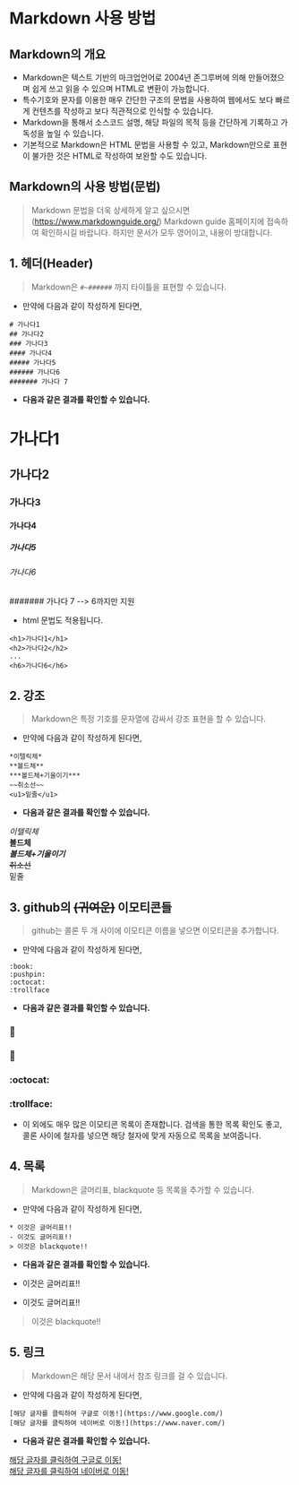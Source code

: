 # Markdown 사용 방법

## Markdown의 개요

* Markdown은 텍스트 기반의 마크업언어로 2004년 존그루버에 의해 만들어졌으며 쉽게 쓰고 읽을 수 있으며 HTML로 변환이 가능합니다. 
* 특수기호와 문자를 이용한 매우 간단한 구조의 문법을 사용하여 웹에서도 보다 빠르게 컨텐츠를 작성하고 보다 직관적으로 인식할 수 있습니다.
* Markdown을 통해서 소스코드 설명, 해당 파일의 목적 등을 간단하게 기록하고 가독성을 높일 수 있습니다.
* 기본적으로 Markdown은 HTML 문법을 사용할 수 있고, Markdown만으로 표현이 불가한 것은 HTML로 작성하여 보완할 수도 있습니다. 

## Markdown의 사용 방법(문법)

> Markdown 문법을 더욱 상세하게 알고 싶으시면 (https://www.markdownguide.org/) Markdown guide 홈페이지에 접속하여 확인하시길 바랍니다. 하지만 문서가 모두 영어이고, 내용이 방대합니다.

## 1. 헤더(Header)

> Markdown은 ```#~######``` 까지 타이틀을 표현할 수 있습니다.

* 만약에 다음과 같이 작성하게 된다면,

```
# 가나다1
## 가나다2
### 가나다3
#### 가나다4
##### 가나다5
###### 가나다6
####### 가나다 7
```

* **다음과 같은 결과를 확인할 수 있습니다.**

# 가나다1
## 가나다2
### 가나다3
#### 가나다4
##### 가나다5
###### 가나다6
####### 가나다 7 --> 6까지만 지원

* html 문법도 적용됩니다.
```
<h1>가나다1</h1>
<h2>가나다2</h2>
...
<h6>가나다6</h6>
```

## 2. 강조

> Markdown은 특정 기호를 문자열에 감싸서 강조 표현을 할 수 있습니다.

* 만약에 다음과 같이 작성하게 된다면,

```
*이텔릭체*
**볼드체**
***볼드체+기울이기***
~~취소선~~
<u1>밑줄</u1>
```
* **다음과 같은 결과를 확인할 수 있습니다.**

*이텔릭체*   
**볼드체**   
***볼드체+기울이기***    
~~취소선~~    
<u1>밑줄</u1>    

## 3. github의 ~~(귀여운)~~ 이모티콘들 

> github는 콜론 두 개 사이에 이모티콘 이름을 넣으면 이모티콘을 추가합니다.

* 만약에 다음과 같이 작성하게 된다면,

```
:book:
:pushpin:
:octocat:
:trollface
```
* **다음과 같은 결과를 확인할 수 있습니다.**

### :book:    
### :pushpin:    
### :octocat:    
### :trollface:

* 이 외에도 매우 많은 이모티콘 목록이 존재합니다. 검색을 통한 목록 확인도 좋고, 콜론 사이에 철자를 넣으면 해당 철자에 맞게 자동으로 목록을 보여줍니다.

## 4. 목록

> Markdown은 글머리표, blackquote 등 목록을 추가할 수 있습니다.

* 만약에 다음과 같이 작성하게 된다면,

```
* 이것은 글머리표!!
- 이것도 글머리표!!
> 이것은 blackquote!!
```
* **다음과 같은 결과를 확인할 수 있습니다.**  

* 이것은 글머리표!!
- 이것도 글머리표!!
> 이것은 blackquote!!

## 5. 링크

> Markdown은 해당 문서 내에서 참조 링크를 걸 수 있습니다.

* 만약에 다음과 같이 작성하게 된다면,

```
[해당 글자를 클릭하여 구글로 이동!](https://www.google.com/)
[해당 글자를 클릭하여 네이버로 이동!](https://www.naver.com/)
```

* **다음과 같은 결과를 확인할 수 있습니다.**

[해당 글자를 클릭하여 구글로 이동!](https://www.google.com/)   
[해당 글자를 클릭하여 네이버로 이동!](https://www.naver.com/)


